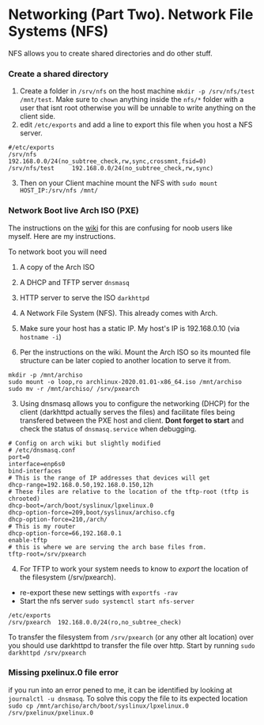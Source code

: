 # Networking (Part Two). Network File Systems (NFS)

NFS allows you to create shared directories and do other stuff.

### Create a shared directory

1. Create a folder in ```/srv/nfs``` on the host machine ```mkdir -p /srv/nfs/test /mnt/test```. Make sure to ```chown``` anything inside the ```nfs/*``` folder with a user that isnt root otherwise you will be unnable to write anything on the client side.
2. edit ```/etc/exports``` and add a line to export this file when you host a NFS server.

```none
#/etc/exports
/srv/nfs        192.168.0.0/24(no_subtree_check,rw,sync,crossmnt,fsid=0)
/srv/nfs/test	  192.168.0.0/24(no_subtree_check,rw,sync)
```

3. Then on your Client machine mount the NFS with ```sudo mount HOST_IP:/srv/nfs /mnt/```

### Network Boot live Arch ISO (PXE)

The instructions on the [wiki](https://wiki.archlinux.org/index.php/PXE#Network) for this are confusing for noob users like myself. Here are my instructions.

To network boot you will need

1. A copy of the Arch ISO
2. A DHCP and TFTP server ```dnsmasq```
3. HTTP server to serve the ISO ```darkhttpd```
4. A Network File System (NFS). This already comes with Arch.

1. Make sure your host has a static IP. My host's IP is 192.168.0.10 (via ```hostname -i```)

2. Per the instructions on the wiki. Mount the Arch ISO so its mounted file structure can be later copied to another location to serve it from.

```none
mkdir -p /mnt/archiso
sudo mount -o loop,ro archlinux-2020.01.01-x86_64.iso /mnt/archiso
sudo mv -r /mnt/archiso/ /srv/pxearch
```

3. Using dnsmasq allows you to configure the networking (DHCP) for the client (darkhttpd actually serves the files) and facilitate files being transfered between the PXE host and client. **Dont forget to start** and check the status of ```dnsmasq.service``` when debugging.

```none
# Config on arch wiki but slightly modified
# /etc/dnsmasq.conf
port=0
interface=enp6s0
bind-interfaces
# This is the range of IP addresses that devices will get
dhcp-range=192.168.0.50,192.168.0.150,12h
# These files are relative to the location of the tftp-root (tftp is chrooted)
dhcp-boot=/arch/boot/syslinux/lpxelinux.0
dhcp-option-force=209,boot/syslinux/archiso.cfg
dhcp-option-force=210,/arch/
# This is my router
dhcp-option-force=66,192.168.0.1
enable-tftp
# this is where we are serving the arch base files from.
tftp-root=/srv/pxearch
```

4. For TFTP to work your system needs to know to *export* the location of the filesystem (/srv/pxearch).

* re-export these new settings with ```exportfs -rav```
* Start the nfs server ```sudo systemctl start nfs-server```

```none
/etc/exports
/srv/pxearch  192.168.0.0/24(ro,no_subtree_check)
```

To transfer the filesystem from ```/srv/pxearch``` (or any other alt location) over you should use darkhttpd to transfer the file over http.
Start by running ```sudo darkhttpd /srv/pxearch```

### Missing pxelinux.0 file error

if you run into an error pened to me, it can be identified by looking at ```journalctl -u dnsmasq```.
To solve this copy the file to its expected location ```sudo cp /mnt/archiso/arch/boot/syslinux/lpxelinux.0 /srv/pxelinux/pxelinux.0```
